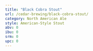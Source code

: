 ```yaml
---
title: "Black Cobra Stout"
url: /cedar-brewing/black-cobra-stout/
category: North American Ale
style: American-Style Stout
abv: 0
ibu: 0
srm: 0
upc: 0
---
```



